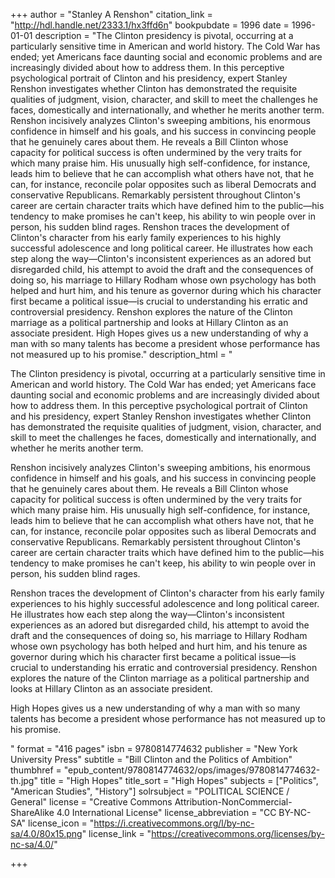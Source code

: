 +++
author = "Stanley A Renshon"
citation_link = "http://hdl.handle.net/2333.1/hx3ffd6n"
bookpubdate = 1996
date = 1996-01-01
description = "The Clinton presidency is pivotal, occurring at a particularly sensitive time in American and world history. The Cold War has ended; yet Americans face daunting social and economic problems and are increasingly divided about how to address them. In this perceptive psychological portrait of Clinton and his presidency, expert Stanley Renshon investigates whether Clinton has demonstrated the requisite qualities of judgment, vision, character, and skill to meet the challenges he faces, domestically and internationally, and whether he merits another term. Renshon incisively analyzes Clinton's sweeping ambitions, his enormous confidence in himself and his goals, and his success in convincing people that he genuinely cares about them. He reveals a Bill Clinton whose capacity for political success is often undermined by the very traits for which many praise him. His unusually high self-confidence, for instance, leads him to believe that he can accomplish what others have not, that he can, for instance, reconcile polar opposites such as liberal Democrats and conservative Republicans. Remarkably persistent throughout Clinton's career are certain character traits which have defined him to the public—his tendency to make promises he can't keep, his ability to win people over in person, his sudden blind rages. Renshon traces the development of Clinton's character from his early family experiences to his highly successful adolescence and long political career. He illustrates how each step along the way—Clinton's inconsistent experiences as an adored but disregarded child, his attempt to avoid the draft and the consequences of doing so, his marriage to Hillary Rodham whose own psychology has both helped and hurt him, and his tenure as governor during which his character first became a political issue—is crucial to understanding his erratic and controversial presidency. Renshon explores the nature of the Clinton marriage as a political partnership and looks at Hillary Clinton as an associate president. High Hopes gives us a new understanding of why a man with so many talents has become a president whose performance has not measured up to his promise."
description_html = "<p>The Clinton presidency is pivotal, occurring at a particularly sensitive time in American and world history. The Cold War has ended; yet Americans face daunting social and economic problems and are increasingly divided about how to address them. In this perceptive psychological portrait of Clinton and his presidency, expert Stanley Renshon investigates whether Clinton has demonstrated the requisite qualities of judgment, vision, character, and skill to meet the challenges he faces, domestically and internationally, and whether he merits another term.</p> <p>Renshon incisively analyzes Clinton's sweeping ambitions, his enormous confidence in himself and his goals, and his success in convincing people that he genuinely cares about them. He reveals a Bill Clinton whose capacity for political success is often undermined by the very traits for which many praise him. His unusually high self-confidence, for instance, leads him to believe that he can accomplish what others have not, that he can, for instance, reconcile polar opposites such as liberal Democrats and conservative Republicans. Remarkably persistent throughout Clinton's career are certain character traits which have defined him to the public—his tendency to make promises he can't keep, his ability to win people over in person, his sudden blind rages.</p> <p>Renshon traces the development of Clinton's character from his early family experiences to his highly successful adolescence and long political career. He illustrates how each step along the way—Clinton's inconsistent experiences as an adored but disregarded child, his attempt to avoid the draft and the consequences of doing so, his marriage to Hillary Rodham whose own psychology has both helped and hurt him, and his tenure as governor during which his character first became a political issue—is crucial to understanding his erratic and controversial presidency. Renshon explores the nature of the Clinton marriage as a political partnership and looks at Hillary Clinton as an associate president.</p> <p>High Hopes gives us a new understanding of why a man with so many talents has become a president whose performance has not measured up to his promise.<p>"
format = "416 pages"
isbn = 9780814774632
publisher = "New York University Press"
subtitle = "Bill Clinton and the Politics of Ambition"
thumbhref = "epub_content/9780814774632/ops/images/9780814774632-th.jpg"
title = "High Hopes"
title_sort = "High Hopes"
subjects = ["Politics", "American Studies", "History"]
solrsubject = "POLITICAL SCIENCE / General"
license = "Creative Commons Attribution-NonCommercial-ShareAlike 4.0 International License"
license_abbreviation = "CC BY-NC-SA"
license_icon = "https://i.creativecommons.org/l/by-nc-sa/4.0/80x15.png"
license_link = "https://creativecommons.org/licenses/by-nc-sa/4.0/"

+++
